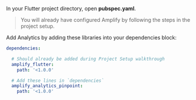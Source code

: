 In your Flutter project directory, open **pubspec.yaml**.  

> You will already have configured Amplify by following the steps in the project setup. 

Add Analytics by adding these libraries into your dependencies block: 

```yaml 
dependencies:

  # Should already be added during Project Setup walkthrough 
  amplify_flutter:
    path: '<1.0.0'

  # Add these lines in `dependencies` 
  amplify_analytics_pinpoint:
    path: '<1.0.0'
```
